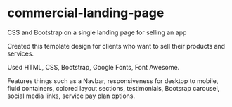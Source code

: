 # commercial-landing-page
CSS and Bootstrap on a single landing page for selling an app

Created this template design for clients who want to sell their products and services.

Used HTML, CSS, Bootstrap, Google Fonts, Font Awesome.

Features things such as a Navbar, responsiveness for desktop to mobile, fluid containers, colored layout sections, testimonials, Bootsrap carousel, social media links, service pay plan options.

